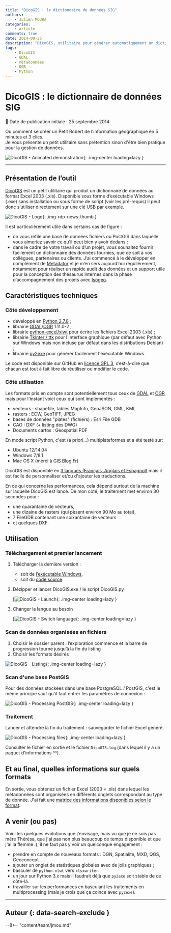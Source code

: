 ```yaml
---
title: "DicoGIS : le dictionnaire de données SIG"
authors:
    - Julien MOURA
categories:
    - article
comments: true
date: 2014-09-25
description: "DicoGIS, utilitaire pour générer automatiquement un dictionnaire de métadonnées sur une base SIG."
tags:
    - DicoGIS
    - GDAL
    - métadonnées
    - OGR
    - Python
---
```


# DicoGIS : le dictionnaire de données SIG

:calendar: Date de publication initiale : 25 septembre 2014

Ou comment se créer un Petit Robert de l’information géographique en 5 minutes et 3 clics.  
Je vous présente un petit utilitaire sans prétention sinon d'être bien pratique pour la gestion de données.

![DicoGIS - Animated demonstration](https://cdn.geotribu.fr/img/articles-blog-rdp/logiciels/DicoGIS/DicoGIS_demo_w8.gif "DicoGIS - Animated demonstration"){: .img-center loading=lazy }

----

## Présentation de l’outil

[DicoGIS](https://github.com/Guts/DicoGIS) est un petit utilitaire qui produit un dictionnaire de données au format Excel 2003 (.xls). Disponible sous forme d’exécutable Windows (.exe) sans installation ou sous forme de script (voir les pré-requis) il peut donc s’utiliser directement sur une clé USB par exemple.

![DicoGIS - Logo](https://cdn.geotribu.fr/img/articles-blog-rdp/logiciels/DicoGIS/DicoGIS_logo.png "logo DicoGIS"){: .img-rdp-news-thumb }

Il est particulièrement utile dans certains cas de figure :

- on vous refile une base de données fichiers ou PostGIS dans laquelle vous aimeriez savoir ce qu’il peut bien y avoir dedans ;
- dans le cadre de votre travail ou d’un projet, vous souhaitez fournir facilement un dictionnaire des données fournies, que ce soit à vos collègues, partenaires ou clients.
J’ai commencé à le développer en complément de [Metadator](http://www.portailsig.org/content/metadator-creation-automatisee-de-metadonnees) et je m’en sers aujourd’hui régulièrement, notamment pour réaliser un rapide audit des données et un support utile pour la conception des thésaurus internes dans la phase d’accompagnement des projets avec [Isogeo](https://www.isogeo.com/).

## Caractéristiques techniques

### Côté développement

- développé en [Python 2.7.8](https://www.python.org/) ;
- librairie [GDAL](http://geotribu.net/taxonomy/term/255)/[OGR](http://geotribu.net/taxonomy/term/136) 1.11.0-2 ;
- librairie [python-excel/xlwt](https://github.com/python-excel/xlwt) pour écrire les fichiers Excel 2003 (.xls) ;
- librairie [Tkinter / ttk](https://docs.python.org/2/library/tkinter.html) pour l'interface graphique (par défaut avec Python sur Windows mais non incluse par défaut dans les distributions Debian) ;
- librairie [py2exe](http://www.py2exe.org/) pour générer facilement l'exécutable Windows.

Le code est disponible sur GitHub en [licence GPL 3](https://github.com/Guts/DicoGIS/blob/master/LICENSE), c’est-à-dire que chacun est tout à fait libre de réutiliser ou modifier le code.

### Côté utilisation

Les formats pris en compte sont potentiellement tous ceux de [GDAL](http://www.gdal.org/formats_list.html) et [OGR](http://www.gdal.org/ogr_formats.html) mais pour l'instant voici ceux qui sont implémentés :

- vecteurs : shapefile, tables MapInfo, GeoJSON, GML, KML
- rasters : ECW, GeoTIFF, JPEG
- bases de données "plates" (fichiers) : Esri File GDB
- CAO : DXF (+ listing des DWG)
- Documents cartos : Geospatial PDF

En mode script Python, c'est (a priori...) multiplateformes et a été testé sur:

- Ubuntu 12/14.04
- Windows 7/8.1
- Mac OS X (merci à [GIS Blog Fr](https://twitter.com/gisblogfr/status/515068147901407232))

DicoGIS est disponible en [3 langues (Français, Anglais et Espagnol)](https://github.com/Guts/DicoGIS/tree/master/data/locale) mais il est facile de personnaliser et/ou d'ajouter les traductions.

En ce qui concerne les performances, cela dépend surtout de la machine sur laquelle DicoGIS est lancé. De mon côté, le traitement met environ 30 secondes pour :

- une quarantaine de vecteurs,
- une dizaine de rasters (qui pèsent environ 90 Mo au total),
- 7 FileGDB contenant une soixantaine de vecteurs
- et quelques DXF.

## Utilisation

### Téléchargement et premier lancement

1. Télécharger la dernière version :

    - soit de [l’exécutable Windows](https://github.com/Guts/DicoGIS/releases),
    - soit du [code source](https://github.com/Guts/DicoGIS/archive/master.zip).

2. Dézipper et lancer DicoGIS.exe / le script DicoGIS.py

   [![DicoGIS - Launch](https://cdn.geotribu.fr/img/articles-blog-rdp/logiciels/DicoGIS/00a_DicoGIS_Win32exe.PNG "DicoGIS - Launch"){: .img-center loading=lazy }

3. Changer la langue au besoin

   [![DicoGIS - Switch language](https://cdn.geotribu.fr/img/articles-blog-rdp/logiciels/DicoGIS/99_DicoGIS_SwitchLanguage.gif "DicoGIS - Switch language"){: .img-center loading=lazy }

### Scan de données organisées en fichiers

1. Choisir le dossier parent : l’exploration commence et la barre de progression tourne jusqu’à la fin du listing
2. Choisir les formats désirés

![DicoGIS - Listing](https://cdn.geotribu.fr/img/articles-blog-rdp/logiciels/DicoGIS/02_DicoGIS_Listing.gif "DicoGIS - Listing"){: .img-center loading=lazy }

### Scan d'une base PostGIS

Pour des données stockées dans une base PostgreSQL / PostGIS, c'est le même principe sauf qu'il faut entrer les paramètres de connexion :

![DicoGIS - Processing PostGIS](https://cdn.geotribu.fr/img/articles-blog-rdp/logiciels/DicoGIS/06_DicoGIS_PostGIS.gif "DicoGIS PostGIS"){: .img-center loading=lazy }

### Traitement

Lancer et attendre la fin du traitement : sauvegarder le fichier Excel généré.

![DicoGIS - Processing files](https://cdn.geotribu.fr/img/articles-blog-rdp/logiciels/DicoGIS/05_DicoGIS_Processing.gif "DicoGIS fichiers"){: .img-center loading=lazy }

Consulter le fichier en sortie et le fichier `DicoGIS.log` (dans lequel il y a un paquet d'informations ^^).

## Et au final, quelles informations sur quels formats

En sortie, vous obtenez un fichier Excel (2003 = .xls) dans lequel les métadonnées sont organisées en différents onglets correspondant au type de donnée. J'ai fait une [matrice des informations disponibles selon le format](https://github.com/Guts/DicoGIS/blob/master/doc/InfosByFormats_matrix.md).

## A venir (ou pas)

Voici les quelques évolutions que j'envisage, mais vu que je ne suis pas mère Thérésa, que j'ai pas non plus beaucoup de temps disponible et que j'ai la flemme :), il ne faut pas y voir un quelconque engagement :

- prendre en compte de nouveaux formats : DGN, Spatialite, MXD, QGS, Geoconcept
- ajouter un onglet de statistiques globales avec de jolis graphiques ;
- basculer de `python-xlwt` vers `xlsxwriter`.
- un jour sur Python 3.x mais il faudrait déjà que `py2exe` soit stable de ce côté-là.
- travailler sur les performances en basculant les traitements en multiprocessing (mais je crois que ça coince avec `py2exe`).

----

## Auteur {: data-search-exclude }

--8<-- "content/team/jmou.md"
